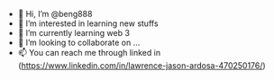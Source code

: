 - 👋 Hi, I’m @beng888
- 👀 I’m interested in learning new stuffs
- 🌱 I’m currently learning web 3
- 💞️ I’m looking to collaborate on ...
- 📫 You can reach me through linked in (https://www.linkedin.com/in/lawrence-jason-ardosa-470250176/)

<!---
beng888/beng888 is a ✨ special ✨ repository because its `README.md` (this file) appears on your GitHub profile.
You can click the Preview link to take a look at your changes.
--->
